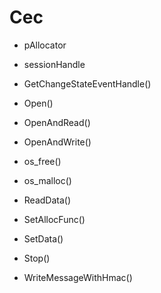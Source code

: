 # Cec

- pAllocator
- sessionHandle

- GetChangeStateEventHandle()
- Open()
- OpenAndRead()
- OpenAndWrite()
- os_free()
- os_malloc()
- ReadData()
- SetAllocFunc()
- SetData()
- Stop()
- WriteMessageWithHmac()